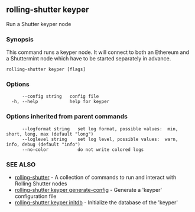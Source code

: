## rolling-shutter keyper

Run a Shutter keyper node

### Synopsis

This command runs a keyper node. It will connect to both an Ethereum and a
Shuttermint node which have to be started separately in advance.

```
rolling-shutter keyper [flags]
```

### Options

```
      --config string   config file
  -h, --help            help for keyper
```

### Options inherited from parent commands

```
      --logformat string   set log format, possible values:  min, short, long, max (default "long")
      --loglevel string    set log level, possible values:  warn, info, debug (default "info")
      --no-color           do not write colored logs
```

### SEE ALSO

* [rolling-shutter](rolling-shutter.md)	 - A collection of commands to run and interact with Rolling Shutter nodes
* [rolling-shutter keyper generate-config](rolling-shutter_keyper_generate-config.md)	 - Generate a 'keyper' configuration file
* [rolling-shutter keyper initdb](rolling-shutter_keyper_initdb.md)	 - Initialize the database of the 'keyper'

